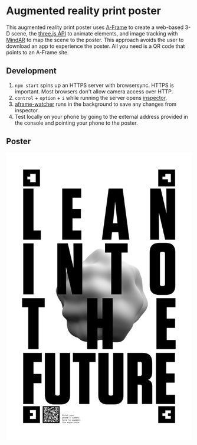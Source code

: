 # Augmented reality print poster
This augmented reality print poster uses [A-Frame](https://aframe.io/) to create a web-based 3-D scene, the [three.js API](https://aframe.io/docs/1.0.0/introduction/developing-with-threejs.html) to animate elements, and image tracking with [MindAR](https://hiukim.github.io/mind-ar-js-doc/quick-start/overview) to map the scene to the poster. This approach avoids the user to download an app to experience the poster. All you need is a QR code that points to an A-Frame site.

## Development

1. `npm start` spins up an HTTPS server with browsersync. HTTPS is important. Most browsers don't allow camera access over HTTP.
2. `control` + `option` + `i` while running the server opens [inspector](https://github.com/aframevr/aframe-inspector).
3. [aframe-watcher](https://github.com/supermedium/aframe-watcher) runs in the background to save any changes from inspector.
4. Test locally on your phone by going to the external address provided in the console and pointing your phone to the poster.

## Poster

![Lean into the future](./lean-into-the-future/future.jpg)

